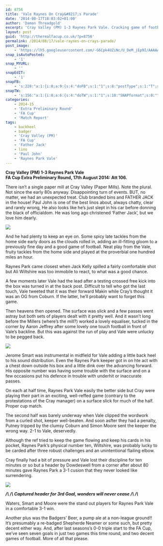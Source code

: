 ```yaml
---
id: 8756
title: 'Vale Raynes On Cray&#8217;s Parade'
date: '2014-08-17T18:03:02+01:00'
author: 'Damon Threadgold'
excerpt: 'Cray Valley (PM) 1-3 Raynes Park Vale. Cracking game of football at the Badgers Sports Ground.'
layout: post
guid: 'http://therealfacup.co.uk/?p=8756'
permalink: /2014/08/17/vale-raynes-on-crays-parade/
post_image:
    - 'https://lh5.googleusercontent.com/-G6Cpk4UZiNc/U_DeM_jEp9I/AAAAAAAAEks/FRDyXFak3dw/w802-h536-no/IMG_5947.JPG'
snap_isAutoPosted:
    - '1'
snap_MYURL:
    - ''
snapEdIT:
    - '1'
snapFB:
    - 's:228:"a:1:{i:0;a:9:{s:4:"doFB";s:1:"1";s:8:"postType";s:1:"T";s:10:"AttachPost";s:1:"2";s:10:"SNAPformat";s:0:"";s:9:"isAutoImg";s:1:"A";s:8:"imgToUse";s:0:"";s:9:"isAutoURL";s:1:"A";s:8:"urlToUse";s:0:"";s:11:"isPrePosted";s:1:"1";}}";'
snapTW:
    - 's:156:"a:1:{i:0;a:6:{s:4:"doTW";s:1:"1";s:10:"SNAPformat";s:0:"";s:8:"attchImg";s:1:"0";s:9:"isAutoImg";s:1:"A";s:8:"imgToUse";s:0:"";s:11:"isPrePosted";s:1:"1";}}";'
categories:
    - 2014-15
    - 'Extra Preliminary Round'
    - 'FA Cup'
    - 'Match Report'
tags:
    - backheel
    - badger
    - 'Cray Valley (PM)'
    - 'FA Cup'
    - 'Father Jack'
    - lino
    - 'Paul John'
    - 'Raynes Park Vale'
---
```


**Cray Valley (PM) 1-3 Raynes Park Vale**  
 **FA Cup Extra Preliminary Round, 17th August 2014: Att 106.**

There isn’t a single paper mill at Cray Valley (Paper Mills). Note the plural. Not since the early 80s anyway. Disappointing turn of events. BUT, no matter, we had an unexpected treat. Club branded bins and FATHER JACK in the house! Paul John is one of the best linos about, always chatty, clear and rarely wrong, He also looks like he’s just slept in his car before donning the black of officialdom. He was long ago christened ‘Father Jack’, but we love him dearly.

![](https://lh5.googleusercontent.com/-G6Cpk4UZiNc/U_DeM_jEp9I/AAAAAAAAEks/FRDyXFak3dw/w802-h536-no/IMG_5947.JPG)

And he had plenty to keep an eye on. Some spicy late tackles from the home side early doors as the clouds rolled in, adding an ill-fitting gloom to a previously fine day and a good game of football. Neat play from the Vale, fruity tackles from the home side and played at the proverbial one hundred miles an hour.

Raynes Park came closest when Jack Kelly spilled a fairly comfortable shot but Ali Wiltshire was too immobile to react, to what was a good chance.

A few moments later Vale had the lead after a testing crossed free kick into the box was turned in at the back post. Difficult to tell who got the last touch, Vale tweeted that it was their forward Makin while Cray’s thought it was an OG from Coburn. If the latter, he’ll probably want to forget this game.

Then heavens then opened. The surface was slick and a few passes went astray but both sets of players dealt with it pretty well. And it wasn’t long before the Millers (where’s the mill?) worked a lovely equaliser, tucked in the corner by Aaron Jeffrey after some lovely one touch football in front of Vale’s backline. But this was against the run of play and Vale were unlucky to be pegged back.

![](https://lh6.googleusercontent.com/-3UiUNV7-c2c/U_DenTb-N0I/AAAAAAAAElI/eja9AsliDyc/w805-h536-no/IMG_5946.JPG)

Jerome Smart was instrumental in midfield for Vale adding a little back heel to his sound distribution. Even the Raynes Park keeper got in on hte act with a chest down outside his box and a little dink over the advancing forward. His opposite number was having some trouble with the surface and on a few occasions put his defence in trouble with underhit or inaccurate passes.

On each at half time, Raynes Park Vale easily the better side but Cray were playing their part in an exciting, well-reffed game (contrary to the protestations of the Cray manager) on a surface slick for much of the half. Proper cup match.

The second half was barely underway when Vale clipped the wordwork from a curled shot, keeper well-beaten. And soon asfter they had a penalty, Putney tripped by the clumsy Coburn and Simon Moore sent the keeper the wrong way. 2-1 to Vale, deservedly.

Although the ref tried to keep the game flowing and keep his cards in his pocket, Raynes Park’s physical number ten, Wiltshire, was probably lucky to be carded after three robust challenges and an unintentional flailing elbow.

Cray finally had a bit of pressure and Vale lost their discipline for ten minutes or so but a header by Dowdeswell from a corner after about 80 minutes gave Raynes Park a 3-1 cusion that they never looked like surrendering.

![](https://lh5.googleusercontent.com/gSJnbxTSSDIzfcjx7pMcFbGy0T1_Dj3dPIAU20_d30g=w804-h536-no)

***/\\ /\\ Captured header for 3rd Goal, wonders will never cease /\\ /\\***

Waters, Smart and Moore were the stand out players for Raynes Park Vale in a comfortable 3-1 win.

Another plus was the Badgers’ Beer, a pump ale at a non-league ground!! It’s presumably a re-badged Shepherde Neamer or some such, but pretty decent either way. And, after last seasons’s 0-0 triple start to the FA Cup, we’ve seen seven goals in just two games this time round, and two decent games of football. More of all that please.